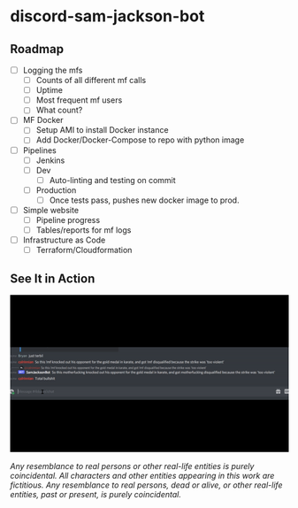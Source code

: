 # discord-sam-jackson-bot

## Roadmap

- [ ] Logging the mfs
    - [ ] Counts of all different mf calls
    - [ ] Uptime
    - [ ] Most frequent mf users
    - [ ] What count?
- [ ] MF Docker
    - [ ] Setup AMI to install Docker instance
    - [ ] Add Docker/Docker-Compose to repo with python image
- [ ] Pipelines
    - [ ] Jenkins
    - [ ] Dev
        - [ ] Auto-linting and testing on commit
    - [ ] Production
        - [ ] Once tests pass, pushes new docker image to prod.
- [ ] Simple website 
    - [ ] Pipeline progress
    - [ ] Tables/reports for mf logs
- [ ] Infrastructure as Code
    - [ ] Terraform/Cloudformation

## See It in Action
![mf-bot](https://github.com/bcabraham/discord-sam-jackson-bot/blob/main/resources/ezgif.com-gif-maker%20(1).gif)

*Any resemblance to real persons or other real-life entities is purely coincidental. All characters and other entities appearing in this work are fictitious. Any resemblance to real persons, dead or alive, or other real-life entities, past or present, is purely coincidental.*